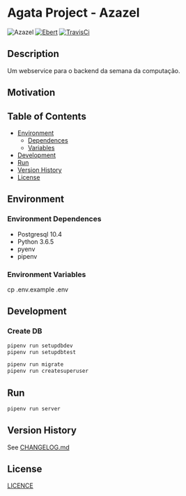 # Agata Project - Azazel

![Azazel](https://img.shields.io/badge/agata--project-azazel-blue.svg)
[![Ebert](https://ebertapp.io/github/agata-project/azazel.svg)](https://ebertapp.io/github/agata-project/azazel)
[![TravisCi](https://travis-ci.org/agata-project/azazel.svg?branch=master)](https://travis-ci.org/agata-project/azazel)

## Description

Um webservice para o backend da semana da computação.

## Motivation

## Table of Contents

* [Environment](#environment)
  * [Dependences](#environment-dependences)
  * [Variables](#environment-variables)
* [Development](#development)
* [Run](#run)
* [Version History](#version-history)
* [License](#license)

## Environment

### Environment Dependences

* Postgresql 10.4
* Python 3.6.5
* pyenv
* pipenv

### Environment Variables

cp .env.example .env

## Development

### Create DB

```sh
pipenv run setupdbdev
pipenv run setupdbtest
```

```sh
pipenv run migrate
pipenv run createsuperuser
```

## Run

```sh
pipenv run server
```

## Version History

See [CHANGELOG.md](https://github.com/agata-project/azazel/blob/master/CHANGELOG.md)

## License

[LICENCE](https://github.com/agata-project/azazel/blob/master/LICENSE)
